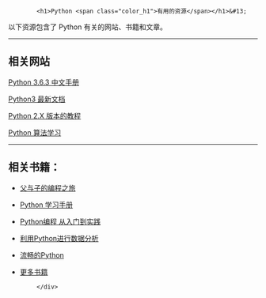 <!DOCTYPE html>
<html lang="zh-CN">
<head>
<meta charset="UTF-8">
<title>Python 有用的资源</title>
</head>
<body>
<div class="article-intro" id="content">
			
			<h1>Python <span class="color_h1">有用的资源</span></h1>&#13;
&#13;
<p>以下资源包含了 Python 有关的网站、书籍和文章。</p>&#13;
&#13;
<hr/><h2>相关网站</h2>&#13;
<p> <a target="_blank" href="/manual/pythontutorial3/docs/html/" rel="noopener noreferrer">Python 3.6.3 中文手册</a></p>&#13;
&#13;
 <p><a href="https://docs.python.org/zh-cn/3/" rel="noopener" target="_blank">Python3 最新文档</a></p>&#13;
<p><a href="/python/python-tutorial.html" target="_blank" rel="noopener noreferrer">Python 2.X 版本的教程</a></p>&#13;
&#13;
 <p><a href="https://github.com/TheAlgorithms/Python" rel="noopener" target="_blank">Python 算法学习</a></p>&#13;
&#13;
<hr/><h2>相关书籍：</h2>&#13;
<ul><li>&#13;
<p><a href="https://union-click.jd.com/jdc?e=618%7Cpc%7C&amp;p=JF8BAM0JK1olXwUFU1xdCE4TBl8IGF0QXQQHVm4ZVxNJXF9RXh5UHw0cSgYYXBcIWDoXSQVJQwYBUltdCk4VHDZNRwYlH2d4IgoJSStyShF9cxxFAUZXLwxZTkcbM244GFkUXwYyZF5aOBl529m-w_6kQdKo24vVn3sWM28PHV0cVQ8KXFdZAUknBG8BKx5NDVlCDBcFV3snM2w4HFscSQBwFQxJDjknM284GGsVVQUCV1teCUgLA24KGFkJXQEEUldVAUMUBmsNH2sXXAcGXW5t" rel="noopener" target="_blank">父与子的编程之旅</a></p></li>&#13;
	<li><p><a href="https://union-click.jd.com/jdc?e=618%7Cpc%7C&amp;p=JF8BAM0JK1olXwUFU1xdCE4TBl8IGF4RXg4BXG4ZVxNJXF9RXh5UHw0cSgYYXBcIWDoXSQVJQwYBUVpeAEgfHDZNRwYlGgN2EyQ8ezRySicMEjNoOEJLDxYfaEcbM244GFkUXwYyZF5aOBl529m-w_6kQdKo24vVn3sWM28PHV0dXAcDV1dZAEknBG8BKx5NDVlCDBcFV3snM2w4HFscSQBwFQxJDjknM284GGsVVA8LVltaC0sLA24KGVMJXQEEUldVAEMfBWsIGGsXXAcGXW5t" rel="noopener" target="_blank">Python 学习手册</a></p></li>&#13;
&#13;
	<li><p><a href="https://union-click.jd.com/jdc?e=618%7Cpc%7C&amp;p=JF8BAM0JK1olXwUGVl5UDUwfC18IG1MdXwYAUW4ZVxNJXF9RXh5UHw0cSgYYXBcIWDoXSQVJQwYCXFZfCEkSHDZNRwYlXw5GTh49YDl1fBEAfV5cDXZCMDkiaEcbM244GFkUXwYyZF5aOBl529m-w_6kQdKo24vVn3sWM28PHV0cVQ4BVlxdDkwnBG8BKx5NDVlCDBcFV3snM2w4HFscSQBwFQxJDjknM284GGsVVA8LVl5aCE0LA24KHloJXQEEUldVAEgWCm0NGWsXXAcGXW5t" rel="noopener" target="_blank">Python编程 从入门到实践</a></p></li>&#13;
	<li><p><a href="https://union-click.jd.com/jdc?e=618%7Cpc%7C&amp;p=JF8BAM0JK1olXwUFU1xdCE4TBl8IGFkdVAABUG4ZVxNJXF9RXh5UHw0cSgYYXBcIWDoXSQVJQwYBVlZUDkgTHDZNRwYlB3RiETsEWlF3fBV2SDsUGHAKEFo5XkcbM244GFkUXwYyZF5aOBl529m-w_6kQdKo24vVn3sWM28PHV0cVQ4HV1lZDkwnBG8BKx5NDVlCDBcFV3snM2w4HFscSQBwFQxJDjknM284GGsVVQUHVlxaDkMLA24NHFgJXQEEUldVAEkUAmsPEmsXXAcGXW5t" rel="noopener" target="_blank">利用Python进行数据分析</a></p></li>&#13;
	<li><p><a href="https://union-click.jd.com/jdc?e=618%7Cpc%7C&amp;p=JF8BAM0JK1olXwUFU1xdCE4TBl8IGFscWgYKV24ZVxNJXF9RXh5UHw0cSgYYXBcIWDoXSQVJQwYBVFdaCEMUHDZNRwYlOWNdLARdcCN1ZidYczlvXV1LLF0YeEcbM244GFkUXwYyZF5aOBl529m-w_6kQdKo24vVn3sWM28PHV0dXAEBV1teDkMnBG8BKx5NDVlCDBcFV3snM2w4HFscSQBwFQxJDjknM284GGsVVA8LVltZC0MLA24JGl4JXQEEUlZcD0sQBm8PE2sXXAcGXW5t" rel="noopener" target="_blank">流畅的Python</a></p></li>&#13;
<li><p><a href="https://c.runoob.com/books/" rel="noopener" target="_blank">更多书籍</a></p></li>&#13;
</ul>&#13;
			<!-- 其他扩展 -->
						
			</div>
			
		
</body>
</html>